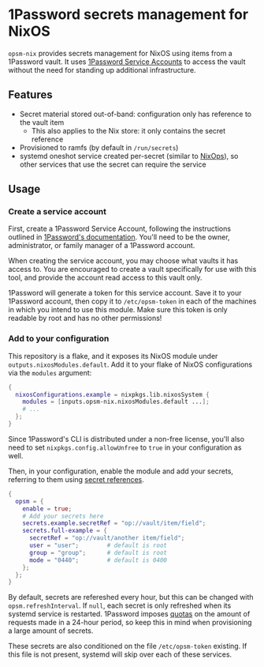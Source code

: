 # 1Password secrets management for NixOS

`opsm-nix` provides secrets management for NixOS using items from a 1Password vault.
It uses [1Password Service Accounts](https://developer.1password.com/docs/service-accounts)
to access the vault without the need for standing up additional infrastructure.

## Features

- Secret material stored out-of-band: configuration only has reference to the vault item
    - This also applies to the Nix store: it only contains the secret reference
- Provisioned to ramfs (by default in `/run/secrets`)
- systemd oneshot service created per-secret (similar to [NixOps](https://github.com/NixOS/nixops)),
  so other services that use the secret can require the service

## Usage

### Create a service account

First, create a 1Password Service Account, following the instructions outlined in
[1Password's documentation](https://developer.1password.com/docs/service-accounts/get-started).
You'll need to be the owner, administrator, or family manager of a 1Password account.

When creating the service account, you may choose what vaults it has access to.
You are encouraged to create a vault specifically for use with this tool,
and provide the account read access to this vault only.

1Password will generate a token for this service account.
Save it to your 1Password account, then copy it to `/etc/opsm-token` in each of the machines
in which you intend to use this module.
Make sure this token is only readable by root and has no other permissions!

### Add to your configuration

This repository is a flake, and it exposes its NixOS module under `outputs.nixosModules.default`.
Add it to your flake of NixOS configurations via the `modules` argument:

```nix
{
  nixosConfigurations.example = nixpkgs.lib.nixosSystem {
    modules = [inputs.opsm-nix.nixosModules.default ...];
    # ...
  };
}
```

Since 1Password's CLI is distributed under a non-free license, you'll also need to set
`nixpkgs.config.allowUnfree` to `true` in your configuration as well.

Then, in your configuration, enable the module and add your secrets, referring to them using
[secret references](https://developer.1password.com/docs/cli/secret-references/).

```nix
{
  opsm = {
    enable = true;
    # Add your secrets here
    secrets.example.secretRef = "op://vault/item/field";
    secrets.full-example = {
      secretRef = "op://vault/another item/field";
      user = "user";        # default is root
      group = "group";      # default is root
      mode = "0440";        # default is 0400
    };
  };
}
```

By default, secrets are refereshed every hour, but this can be changed with `opsm.refreshInterval`.
If `null`, each secret is only refreshed when its systemd service is restarted.
1Password imposes [quotas](https://developer.1password.com/docs/service-accounts/get-started/#request-quotas) on the amount of requests made in a 24-hour period,
so keep this in mind when provisioning a large amount of secrets.

These secrets are also conditioned on the file `/etc/opsm-token` existing.
If this file is not present, systemd will skip over each of these services.
